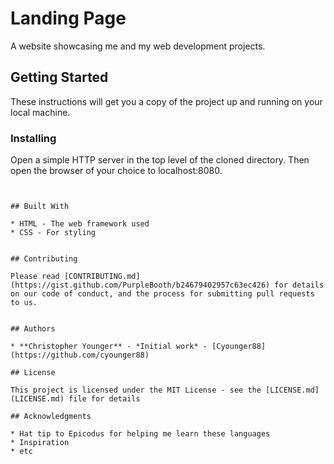 # Landing Page

A website showcasing me and my web development projects. 

## Getting Started

These instructions will get you a copy of the project up and running on your local machine.

### Installing

Open a simple HTTP server in the top level of the cloned directory. Then open the browser of your choice to localhost:8080.

```


## Built With

* HTML - The web framework used
* CSS - For styling 


## Contributing

Please read [CONTRIBUTING.md](https://gist.github.com/PurpleBooth/b24679402957c63ec426) for details on our code of conduct, and the process for submitting pull requests to us.


## Authors

* **Christopher Younger** - *Initial work* - [Cyounger88](https://github.com/cyounger88)

## License

This project is licensed under the MIT License - see the [LICENSE.md](LICENSE.md) file for details

## Acknowledgments

* Hat tip to Epicodus for helping me learn these languages
* Inspiration
* etc

